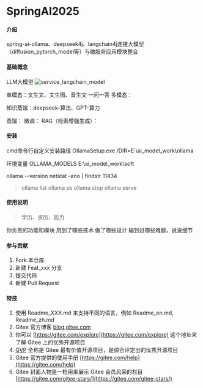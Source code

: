 # SpringAI2025

#### 介绍
spring-ai-ollama、deepseek4j、langchain4j连接大模型（diffusion_pytorch_model等）与微服务应用模块整合

#### 基础概念
LLM大模型
![service_langchain_model](deepseek4j/src/main/resources/image/service_langchain_model.png)

单模态：文生文、文生图、音生文 一问一答
多模态：

知识蒸馏：deepseek-算法、GPT-算力

蒸馏：
微调：
RAG（检索增强生成）：

#### 安装

cmd命令行自定义安装路径
OllamaSetup.exe /DIR=E:\ai_model_work\ollama

环境变量
OLLAMA_MODELS
E:\ai_model_work\soft

ollama --version
netstat -ano | findstr 11434

> ollama list
> ollama ps
> ollama stop
> ollama serve



#### 使用说明

> 学历、资历、能力

你负责的功能和模块
用到了哪些技术
做了哪些设计
碰到过哪些难题，说说细节

#### 参与贡献

1.  Fork 本仓库
2.  新建 Feat_xxx 分支
3.  提交代码
4.  新建 Pull Request


#### 特技

1.  使用 Readme\_XXX.md 来支持不同的语言，例如 Readme\_en.md, Readme\_zh.md
2.  Gitee 官方博客 [blog.gitee.com](https://blog.gitee.com)
3.  你可以 [https://gitee.com/explore](https://gitee.com/explore) 这个地址来了解 Gitee 上的优秀开源项目
4.  [GVP](https://gitee.com/gvp) 全称是 Gitee 最有价值开源项目，是综合评定出的优秀开源项目
5.  Gitee 官方提供的使用手册 [https://gitee.com/help](https://gitee.com/help)
6.  Gitee 封面人物是一档用来展示 Gitee 会员风采的栏目 [https://gitee.com/gitee-stars/](https://gitee.com/gitee-stars/)
